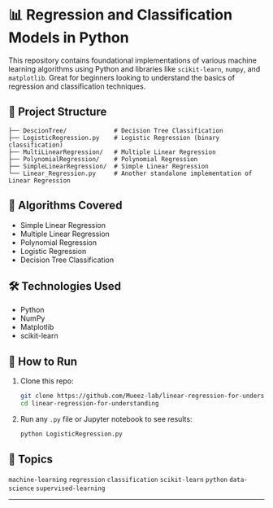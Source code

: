 # 📊 Regression and Classification Models in Python

This repository contains foundational implementations of various machine learning algorithms using Python and libraries like `scikit-learn`, `numpy`, and `matplotlib`. Great for beginners looking to understand the basics of regression and classification techniques.

## 📁 Project Structure

```
├── DescionTree/             # Decision Tree Classification
├── LogisticRegression.py    # Logistic Regression (binary classification)
├── MultiLinearRegression/   # Multiple Linear Regression
├── PolynomialRegression/    # Polynomial Regression
├── SimpleLinearRegression/  # Simple Linear Regression
└── Linear_Regression.py     # Another standalone implementation of Linear Regression
```

## 🧠 Algorithms Covered

- Simple Linear Regression  
- Multiple Linear Regression  
- Polynomial Regression  
- Logistic Regression  
- Decision Tree Classification

## 🛠️ Technologies Used

- Python
- NumPy
- Matplotlib
- scikit-learn

## 🚀 How to Run

1. Clone this repo:
   ```bash
   git clone https://github.com/Mueez-lab/linear-regression-for-understanding
   cd linear-regression-for-understanding
   ```

2. Run any `.py` file or Jupyter notebook to see results:
   ```bash
   python LogisticRegression.py
   ```

## 📌 Topics

`machine-learning` `regression` `classification` `scikit-learn` `python` `data-science` `supervised-learning`

---
